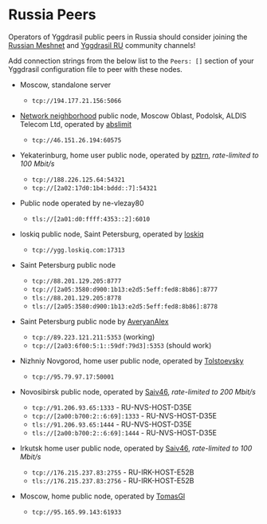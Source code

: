 # Russia Peers

Operators of Yggdrasil public peers in Russia should consider joining the [Russian Meshnet](https://github.com/russian-meshnet/meshnet-chat-agenda/blob/master/README.md#чаты-и-мосты-в-разных-сетях) and [Yggdrasil RU](https://t.me/Yggdrasil_ru) community channels!

Add connection strings from the below list to the `Peers: []` section of your Yggdrasil configuration file to peer with these nodes.

* Moscow, standalone server
  * `tcp://194.177.21.156:5066`
  
* [Network neighborhood](https://netwhood.online/) public node, Moscow Oblast, Podolsk, ALDIS Telecom Ltd, operated by [abslimit](http://netwhood.online/feedback/)
  * `tcp://46.151.26.194:60575`

* Yekaterinburg, home user public node, operated by [pztrn](https://pztrn.name), *rate-limited to 100 Mbit/s*
  * `tcp://188.226.125.64:54321`
  * `tcp://[2a02:17d0:1b4:bddd::7]:54321`

* Public node operated by ne-vlezay80
  * `tls://[2a01:d0:ffff:4353::2]:6010`

* loskiq public node, Saint Petersburg, operated by [loskiq](https://loskiq.com)
  * `tcp://ygg.loskiq.com:17313`

* Saint Petersburg public node
  * `tcp://88.201.129.205:8777`
  * `tcp://[2a05:3580:d900:1b13:e2d5:5eff:fed8:8b86]:8777`
  * `tls://88.201.129.205:8778`
  * `tls://[2a05:3580:d900:1b13:e2d5:5eff:fed8:8b86]:8778`

* Saint Petersburg public node by [AveryanAlex](https://t.me/averyanalex)
  * `tcp://89.223.121.211:5353` (working)
  * `tcp://[2a03:6f00:5:1::59df:79d3]:5353` (should work)

* Nizhniy Novgorod, home user public node, operated by [Tolstoevsky](https://phreedom.tk/@tolstoevsky)
  * `tcp://95.79.97.17:50001`

* Novosibirsk public node, operated by [Saiv46](https://t.me/Saiv46), *rate-limited to 200 Mbit/s*
  * `tcp://91.206.93.65:1333` - RU-NVS-HOST-D35E
  * `tcp://[2a00:b700:2::6:69]:1333` - RU-NVS-HOST-D35E
  * `tls://91.206.93.65:1444` - RU-NVS-HOST-D35E
  * `tls://[2a00:b700:2::6:69]:1444` - RU-NVS-HOST-D35E

* Irkutsk home user public node, operated by [Saiv46](https://t.me/Saiv46), *rate-limited to 100 Mbit/s*
  * `tcp://176.215.237.83:2755` - RU-IRK-HOST-E52B
  * `tls://176.215.237.83:2756` - RU-IRK-HOST-E52B

* Moscow, home public node, operated by [TomasGl](https://vk.com/tmsconsole)
  * `tcp://95.165.99.143:61933`
